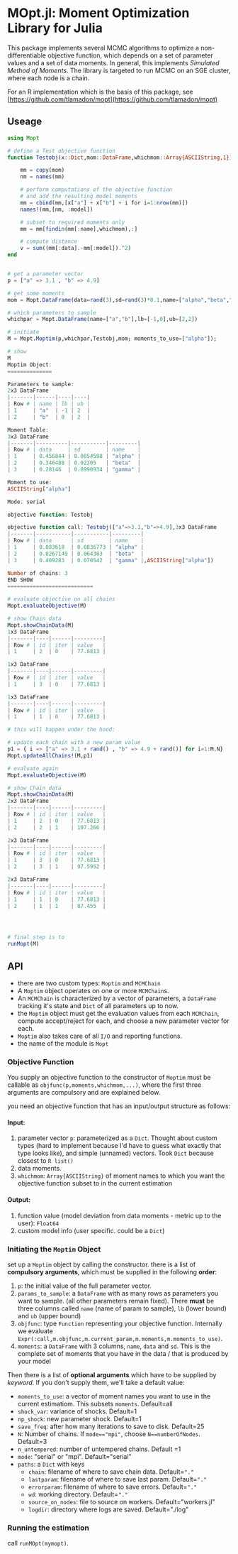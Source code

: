 

# MOpt.jl: Moment Optimization Library for Julia

This package implements several MCMC algorithms to optimize a non-differentiable objective function, which depends on a set of parameter values and a set of data moments. In general, this implements *Simulated Method of Moments*. The library is targeted to run MCMC on an SGE cluster, where each node is a chain.

For an R implementation which is the basis of this package, see [https://github.com/tlamadon/mopt](https://github.com/tlamadon/mopt)

## Useage

```julia
using Mopt

# define a Test objective function
function Testobj(x::Dict,mom::DataFrame,whichmom::Array{ASCIIString,1})

	mm = copy(mom)
	nm = names(mm)

	# perform computations of the objective function
	# and add the resulting model moments
	mm = cbind(mm,[x["a"] + x["b"] + i for i=1:nrow(mm)])
	names!(mm,[nm, :model])

	# subset to required moments only
	mm = mm[findin(mm[:name],whichmom),:]

	# compute distance
	v = sum((mm[:data].-mm[:model]).^2)
end


# get a parameter vector
p = ["a" => 3.1 , "b" => 4.9]

# get some moments
mom = Mopt.DataFrame(data=rand(3),sd=rand(3)*0.1,name=["alpha","beta","gamma"])

# which parameters to sample
whichpar = Mopt.DataFrame(name=["a","b"],lb=[-1,0],ub=[2,2])

# initiate
M = Mopt.Moptim(p,whichpar,Testobj,mom; moments_to_use=["alpha"]);

# show
M
Moptim Object:
==============

Parameters to sample:
2x3 DataFrame
|-------|------|----|----|
| Row # | name | lb | ub |
| 1     | "a"  | -1 | 2  |
| 2     | "b"  | 0  | 2  |

Moment Table:
3x3 DataFrame
|-------|----------|-----------|---------|
| Row # | data     | sd        | name    |
| 1     | 0.456844 | 0.0054598 | "alpha" |
| 2     | 0.346488 | 0.02305   | "beta"  |
| 3     | 0.28146  | 0.0990934 | "gamma" |

Moment to use:
ASCIIString["alpha"]

Mode: serial

objective function: Testobj

objective function call: Testobj(["a"=>3.1,"b"=>4.9],3x3 DataFrame
|-------|-----------|-----------|---------|
| Row # | data      | sd        | name    |
| 1     | 0.083618  | 0.0836773 | "alpha" |
| 2     | 0.0267149 | 0.064383  | "beta"  |
| 3     | 0.409283  | 0.070542  | "gamma" |,ASCIIString["alpha"])

Number of chains: 3
END SHOW
===========================

# evaluate objective on all chains
Mopt.evaluateObjective(M)

# show Chain data
Mopt.showChainData(M)
1x3 DataFrame
|-------|----|------|---------|
| Row # | id | iter | value   |
| 1     | 2  | 0    | 77.6813 |

1x3 DataFrame
|-------|----|------|---------|
| Row # | id | iter | value   |
| 1     | 3  | 0    | 77.6813 |

1x3 DataFrame
|-------|----|------|---------|
| Row # | id | iter | value   |
| 1     | 1  | 0    | 77.6813 |

# this will happen under the hood:

# update each chain with a new param value
p1 = { i => ["a" => 3.1 + rand() , "b" => 4.9 + rand()] for i=1:M.N}
Mopt.updateAllChains!(M,p1)

# evaluate again
Mopt.evaluateObjective(M)

# show Chain data
Mopt.showChainData(M)
2x3 DataFrame
|-------|----|------|---------|
| Row # | id | iter | value   |
| 1     | 2  | 0    | 77.6813 |
| 2     | 2  | 1    | 107.266 |

2x3 DataFrame
|-------|----|------|---------|
| Row # | id | iter | value   |
| 1     | 3  | 0    | 77.6813 |
| 2     | 3  | 1    | 97.5952 |

2x3 DataFrame
|-------|----|------|---------|
| Row # | id | iter | value   |
| 1     | 1  | 0    | 77.6813 |
| 2     | 1  | 1    | 87.455  |




# final step is to
runMopt(M)
```

## API

* there are two custom types: `Moptim` and `MCMChain`
* A `Moptim` object operates on one or more `MCMChain`s.
* An `MCMChain` is characterized by a vector of parameters, a `DataFrame` tracking it's state and `Dict` of all parameters up to now.
* the `Moptim` object must get the evaluation values from each `MCMChain`, compute accept/reject for each, and choose a new parameter vector for each.
* `Moptim` also takes care of all `I/O` and reporting functions.
* the name of the module is `Mopt`

### Objective Function

You supply an objective function to the constructor of `Moptim` must be callable as `objfunc(p,moments,whichmom,...)`, where the first three arguments are compulsory and are explained below.

you need an objective function that has an input/output structure as follows:

#### Input: 

1. parameter vector `p`: parameterized as a `Dict`. Thought about custom types (hard to implement because I'd have to guess what exactly that type looks like), and simple (unnamed) vectors. Took `Dict` because closest to `R list()`
2. data moments. 
3. `whichmom`: `Array{ASCIIString}` of moment names to which you want the objective function subset to in the current estimation

#### Output: 
1. function value (model deviation from data moments - metric up to the user): `Float64`
2. custom model info (user specific. could be a `Dict`)

### Initiating the `Moptim` Object

set up a `Moptim` object by calling the constructor. there is a list of **compulsory arguments**, which must be supplied in the following **order**: 

1. `p`: the initial value of the full parameter vector.
2. `params_to_sample`: a `DataFrame` with as many rows as parameters you want to sample. (all other parameters remain fixed). There **must** be three columns called `name` (name of param to sample), `lb` (lower bound) and `ub` (upper bound)
3. `objfunc`: type `Function` representing your objective function. Internally we evaluate `Expr(:call,m.objfunc,m.current_param,m.moments,m.moments_to_use)`. 
4. `moments`: a `DataFrame` with 3 columns, `name`, `data` and `sd`. This is the complete set of moments that you have in the data / that is produced by your model

Then there is a list of **optional arguments** which have to be supplied by *keyword*. If you don't supply them, we'll take a default value:

* `moments_to_use`: a vector of moment names you want to use in the current estimatiom. This subsets `moments`. Default=all
* `shock_var`: variance of shocks. Default=1 
* `np_shock`: new parameter shock. Default=1
* `save_freq`: after how many iterations to save to disk. Default=25
* `N`: Number of chains. If `mode=="mpi"`, choose `N==numberOfNodes`. Default=3
* `n_untempered`: number of untempered chains. Default =1
* `mode`: "serial" or "mpi". Default="serial"
* `paths`: a `Dict` with keys
	* `chain`: filename of where to save chain data. Default=`"."`
	* `lastparam`: filename of where to save last param. Default=`"."`
	* `errorparam`: filename of where to save errors. Default=`"."`
	* `wd`: working directory. Default=`"."`
	* `source_on_nodes`: file to source on workers. Default="workers.jl"
	* `logdir`: directory where logs are saved. Default="./log"



### Running the estimation

call `runMOpt(mymopt)`.






